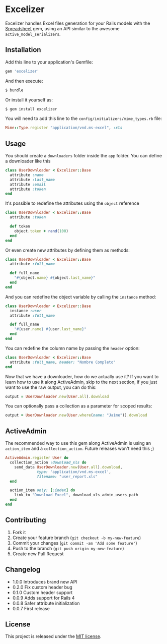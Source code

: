# Excelizer

Excelizer handles Excel files generation for your Rails models with the [Spreadsheet](https://github.com/zdavatz/spreadsheet) gem, using an API similar to the awesome `active_model_serializers`.

## Installation

Add this line to your application's Gemfile:

```ruby
gem 'excelizer'
```

And then execute:

```bash
$ bundle
```

Or install it yourself as:

```bash
$ gem install excelizer
```

You will need to add this line to the `config/initializers/mime_types.rb` file:

```ruby
Mime::Type.register "application/vnd.ms-excel", :xls
```

## Usage

You should create a `downloaders` folder inside the `app` folder. You can define a downloader like this

```ruby
class UserDownloader < Excelizer::Base
  attribute :name
  attribute :last_name
  attribute :email
  attribute :token
end
```

It's possible to redefine the attributes using the `object` reference

```ruby
class UserDownloader < Excelizer::Base
  attribute :token

  def token
    object.token + rand(100)
  end
end
```

Or even create new attributes by defining them as methods:

```ruby
class UserDownloader < Excelizer::Base
  attribute :full_name

  def full_name
    "#{object.name} #{object.last_name}"
  end
end
```

And you can redefine the object variable by calling the `instance` method:

```ruby
class UserDownloader < Excelizer::Base
  instance :user
  attribute :full_name

  def full_name
    "#{user.name} #{user.last_name}"
  end
end
```

You can redefine the column name by passing the `header` option:

```ruby
class UserDownloader < Excelizer::Base
  attribute :full_name, header: "Nombre Completo"
end
```

Now that we have a downloader, how do we actually use it? If you want to learn how to use it along ActiveAdmin, skip to the next section, if you just want to use the raw output, you can do this:

```ruby
output = UserDownloader.new(User.all).download
```

You can optionally pass a collection as a parameter for scoped results:

```ruby
output = UserDownloader.new(User.where(name: "Jaime")).download
```

## ActiveAdmin

The recommended way to use this gem along ActiveAdmin is using an `action_item` and a `collection_action`. Future releases won't need this ;)

```ruby
ActiveAdmin.register User do
  collection_action :download_xls do
    send_data UserDownloader.new(User.all).download,
              type: 'application/vnd.ms-excel',
              filename: "user_report.xls"
  end

  action_item only: [:index] do
    link_to "Download Excel", download_xls_admin_users_path
  end
end
```

## Contributing

1. Fork it
2. Create your feature branch (`git checkout -b my-new-feature`)
3. Commit your changes (`git commit -am 'Add some feature'`)
4. Push to the branch (`git push origin my-new-feature`)
5. Create new Pull Request

## Changelog

- 1.0.0 Introduces brand new API
- 0.2.0 Fix custom header bug
- 0.1.0 Custom header support
- 0.0.9 Adds support for Rails 4
- 0.0.8 Safer attribute initialization
- 0.0.7 First release

## License

This project is released under the [MIT license](http://opensource.org/licenses/MIT).
